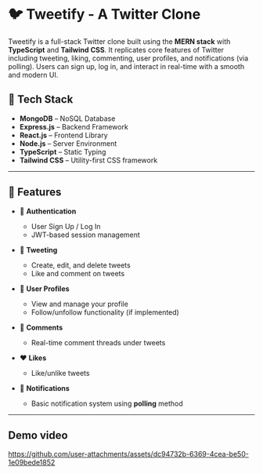 # 🐦 Tweetify - A Twitter Clone

Tweetify is a full-stack Twitter clone built using the **MERN stack** with **TypeScript** and **Tailwind CSS**. It replicates core features of Twitter including tweeting, liking, commenting, user profiles, and notifications (via polling). Users can sign up, log in, and interact in real-time with a smooth and modern UI.

## 🔧 Tech Stack

- **MongoDB** – NoSQL Database
- **Express.js** – Backend Framework
- **React.js** – Frontend Library
- **Node.js** – Server Environment
- **TypeScript** – Static Typing
- **Tailwind CSS** – Utility-first CSS framework

---

## 🚀 Features

- 🔐 **Authentication**
  - User Sign Up / Log In
  - JWT-based session management

- 📝 **Tweeting**
  - Create, edit, and delete tweets
  - Like and comment on tweets

- 👤 **User Profiles**
  - View and manage your profile
  - Follow/unfollow functionality (if implemented)

- 💬 **Comments**
  - Real-time comment threads under tweets

- ❤️ **Likes**
  - Like/unlike tweets

- 🔔 **Notifications**
  - Basic notification system using **polling** method

---

## Demo video

https://github.com/user-attachments/assets/dc94732b-6369-4cea-be50-1e09bede1852

